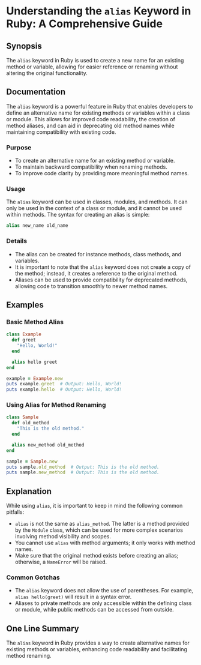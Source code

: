 <!--
Meta Description: # Understanding the `alias` Keyword in Ruby: A Comprehensive Guide ## Synopsis The `alias` keyword in Ruby is used to create a new name for an existin...
Meta Keywords: alias, method, methods, keyword, ruby
-->

# Understanding the `alias` Keyword in Ruby: A Comprehensive Guide

## Synopsis
The `alias` keyword in Ruby is used to create a new name for an existing method or variable, allowing for easier reference or renaming without altering the original functionality.

## Documentation
The `alias` keyword is a powerful feature in Ruby that enables developers to define an alternative name for existing methods or variables within a class or module. This allows for improved code readability, the creation of method aliases, and can aid in deprecating old method names while maintaining compatibility with existing code.

### Purpose
- To create an alternative name for an existing method or variable.
- To maintain backward compatibility when renaming methods.
- To improve code clarity by providing more meaningful method names.

### Usage
The `alias` keyword can be used in classes, modules, and methods. It can only be used in the context of a class or module, and it cannot be used within methods. The syntax for creating an alias is simple:

```ruby
alias new_name old_name
```

### Details
- The alias can be created for instance methods, class methods, and variables.
- It is important to note that the `alias` keyword does not create a copy of the method; instead, it creates a reference to the original method.
- Aliases can be used to provide compatibility for deprecated methods, allowing code to transition smoothly to newer method names.

## Examples
### Basic Method Alias
```ruby
class Example
  def greet
    "Hello, World!"
  end

  alias hello greet
end

example = Example.new
puts example.greet  # Output: Hello, World!
puts example.hello  # Output: Hello, World!
```

### Using Alias for Method Renaming
```ruby
class Sample
  def old_method
    "This is the old method."
  end

  alias new_method old_method
end

sample = Sample.new
puts sample.old_method  # Output: This is the old method.
puts sample.new_method  # Output: This is the old method.
```

## Explanation
While using `alias`, it is important to keep in mind the following common pitfalls:
- `alias` is not the same as `alias_method`. The latter is a method provided by the `Module` class, which can be used for more complex scenarios involving method visibility and scopes.
- You cannot use `alias` with method arguments; it only works with method names.
- Make sure that the original method exists before creating an alias; otherwise, a `NameError` will be raised.

### Common Gotchas
- The `alias` keyword does not allow the use of parentheses. For example, `alias hello(greet)` will result in a syntax error.
- Aliases to private methods are only accessible within the defining class or module, while public methods can be accessed from outside.

## One Line Summary
The `alias` keyword in Ruby provides a way to create alternative names for existing methods or variables, enhancing code readability and facilitating method renaming.
